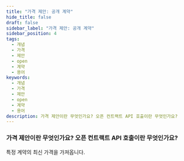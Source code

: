 ```yaml
---
title: "가격 제안: 공개 계약"
hide_title: false
draft: false
sidebar_label: "가격 제안: 공개 계약"
sidebar_position: 4
tags:
  - 개념
  - 가격
  - 제안
  - open
  - 계약
  - 용어
keywords:
  - 개념
  - 가격
  - 제안
  - open
  - 계약
  - 용어
description: 가격 제안이란 무엇인가요? 오픈 컨트랙트 API 호출이란 무엇인가요?
---
```


### 가격 제안이란 무엇인가요? 오픈 컨트랙트 API 호출이란 무엇인가요?

특정 계약의 최신 가격을 가져옵니다.
